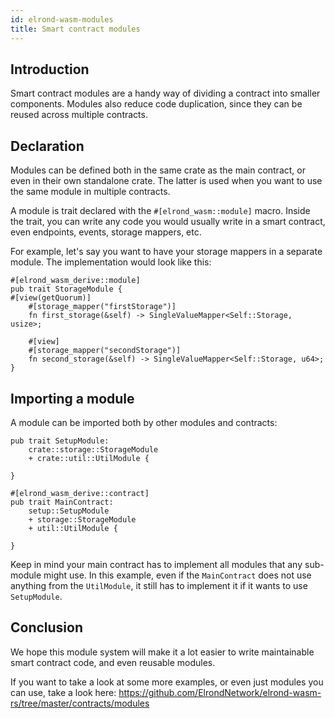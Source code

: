 ```yaml
---
id: elrond-wasm-modules
title: Smart contract modules
---
```


## Introduction

Smart contract modules are a handy way of dividing a contract into smaller components. Modules also reduce code duplication, since they can be reused across multiple contracts.

## Declaration

Modules can be defined both in the same crate as the main contract, or even in their own standalone crate. The latter is used when you want to use the same module in multiple contracts.  

A module is trait declared with the `#[elrond_wasm::module]` macro. Inside the trait, you can write any code you would usually write in a smart contract, even endpoints, events, storage mappers, etc.  

For example, let's say you want to have your storage mappers in a separate module. The implementation would look like this:  

```
#[elrond_wasm_derive::module]
pub trait StorageModule {
#[view(getQuorum)]
    #[storage_mapper("firstStorage")]
    fn first_storage(&self) -> SingleValueMapper<Self::Storage, usize>;

    #[view]
    #[storage_mapper("secondStorage")]
    fn second_storage(&self) -> SingleValueMapper<Self::Storage, u64>;
}
```

## Importing a module

A module can be imported both by other modules and contracts: 

```
pub trait SetupModule:
    crate::storage::StorageModule
    + crate::util::UtilModule {

}
```

```
#[elrond_wasm_derive::contract]
pub trait MainContract: 
    setup::SetupModule
    + storage::StorageModule
    + util::UtilModule {

}
```

Keep in mind your main contract has to implement all modules that any sub-module might use. In this example, even if the `MainContract` does not use anything from the `UtilModule`, it still has to implement it if it wants to use `SetupModule`.  

## Conclusion

We hope this module system will make it a lot easier to write maintainable smart contract code, and even reusable modules.  

If you want to take a look at some more examples, or even just modules you can use, take a look here: https://github.com/ElrondNetwork/elrond-wasm-rs/tree/master/contracts/modules  
